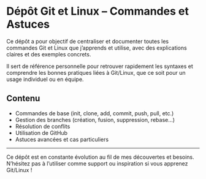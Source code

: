 # Dépôt Git et Linux – Commandes et Astuces

Ce dépôt a pour objectif de centraliser et documenter toutes les commandes Git et Linux que j’apprends et utilise, avec des explications claires et des exemples concrets.

Il sert de référence personnelle pour retrouver rapidement les syntaxes et comprendre les bonnes pratiques liées à Git/Linux, que ce soit pour un usage individuel ou en équipe.

## Contenu
- Commandes de base (init, clone, add, commit, push, pull, etc.)
- Gestion des branches (création, fusion, suppression, rebase…)
- Résolution de conflits
- Utilisation de GitHub
- Astuces avancées et cas particuliers

---

Ce dépôt est en constante évolution au fil de mes découvertes et besoins. N’hésitez pas à l’utiliser comme support ou inspiration si vous apprenez Git/Linux !
